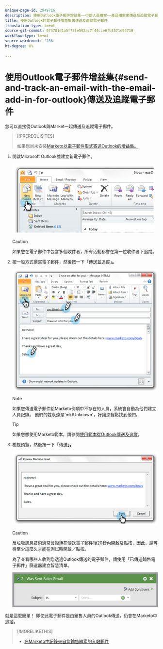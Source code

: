 ```yaml
---
unique-page-id: 2949716
description: 使用Outlook電子郵件增益集——行銷人員檔案——產品檔案來傳送及追蹤電子郵件
title: 使用Outlook的電子郵件增益集來傳送及追蹤電子郵件
translation-type: tm+mt
source-git-commit: 074701d1a5f75fe592ac7f44cce6fb3571e94710
workflow-type: tm+mt
source-wordcount: '236'
ht-degree: 0%

---
```



# 使用Outlook電子郵件增益集{#send-and-track-an-email-with-the-email-add-in-for-outlook}傳送及追蹤電子郵件

您可以直接從Outlook與Market一起傳送及追蹤電子郵件。

>[!PREREQUISITES]
>
>如果您尚未安裝[Marketo以電子郵件形式寄送Outlook的增益集。](install-the-marketo-email-add-in-for-outlook-with-a-registration-code.md)

1. 開啟Microsoft Outlook並建立新電子郵件。

   ![](assets/image2014-9-23-16-3a6-3a46.png)

   >[!CAUTION]
   >
   >如果您在電子郵件中包含多個收件者，所有活動都會在第一位收件者下追蹤。

1. 按一般方式撰寫電子郵件，然後按一下「傳送並追蹤」**。**

   ![](assets/image2014-9-23-16-3a7-3a1.png)

   >[!NOTE]
   >
   >如果您傳送電子郵件給Marketo例項中不存在的人員，系統會自動為他們建立人員記錄。 他們的姓永遠是&#39;mktUnknown&#39;，好讓您輕鬆找到他們。

   >[!TIP]
   >
   >如果您想使用Marketo範本，請參閱[使用範本從Outlook傳送及追蹤](send-and-track-from-outlook-using-a-marketo-template.md)。

1. 檢視預覽，然後按一下「傳送&#x200B;**」。**

   ![](assets/image2014-9-23-16-3a7-3a13.png)

   >[!CAUTION]
   >
   >反垃圾訊息技術通常會拒絕在傳送電子郵件後20秒內開啟及點按，因此，請等待至少這麼久才能在測試時開啟／點按。

   為了查看哪些人收到您透過Outlook傳送的電子郵件，請使用「已傳送銷售電子郵件」篩選器建立智慧清單。

   ![](assets/was-sent-sales-email.png)

就是這麼簡單！ 即使此電子郵件是由銷售人員的Outlook傳送，仍會在Marketo中追蹤。

>[!MORELIKETHIS]
>
>* [在Marketo中記錄來自您銷售線索的入站郵件](../../../product-docs/marketo-sales-insight/using-msi/log-inbound-mail-from-your-leads-in-marketo.md)

>



